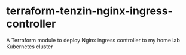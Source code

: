 # terraform-tenzin-nginx-ingress-controller
A Terraform module to deploy Nginx ingress controller to my home lab Kubernetes cluster
